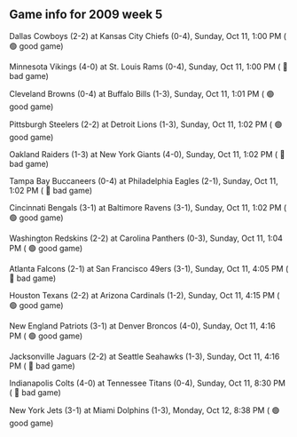 ## Game info for 2009 week 5
Dallas Cowboys (2-2) at Kansas City Chiefs (0-4), Sunday, Oct 11, 1:00 PM (	:green_circle: good game)

Minnesota Vikings (4-0) at St. Louis Rams (0-4), Sunday, Oct 11, 1:00 PM (	:red_circle: bad game)

Cleveland Browns (0-4) at Buffalo Bills (1-3), Sunday, Oct 11, 1:01 PM (	:green_circle: good game)

Pittsburgh Steelers (2-2) at Detroit Lions (1-3), Sunday, Oct 11, 1:02 PM (	:green_circle: good game)

Oakland Raiders (1-3) at New York Giants (4-0), Sunday, Oct 11, 1:02 PM (	:red_circle: bad game)

Tampa Bay Buccaneers (0-4) at Philadelphia Eagles (2-1), Sunday, Oct 11, 1:02 PM (	:red_circle: bad game)

Cincinnati Bengals (3-1) at Baltimore Ravens (3-1), Sunday, Oct 11, 1:02 PM (	:green_circle: good game)

Washington Redskins (2-2) at Carolina Panthers (0-3), Sunday, Oct 11, 1:04 PM (	:green_circle: good game)



Atlanta Falcons (2-1) at San Francisco 49ers (3-1), Sunday, Oct 11, 4:05 PM (	:red_circle: bad game)

Houston Texans (2-2) at Arizona Cardinals (1-2), Sunday, Oct 11, 4:15 PM (	:green_circle: good game)

New England Patriots (3-1) at Denver Broncos (4-0), Sunday, Oct 11, 4:16 PM (	:green_circle: good game)

Jacksonville Jaguars (2-2) at Seattle Seahawks (1-3), Sunday, Oct 11, 4:16 PM (	:red_circle: bad game)



Indianapolis Colts (4-0) at Tennessee Titans (0-4), Sunday, Oct 11, 8:30 PM (	:red_circle: bad game)



New York Jets (3-1) at Miami Dolphins (1-3), Monday, Oct 12, 8:38 PM (	:green_circle: good game)

